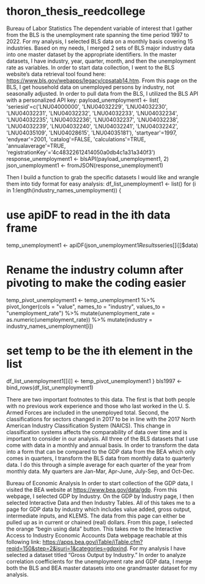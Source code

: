 # thoron_thesis_reedcollege

Bureau of Labor Statistics
The dependent variable of interest that I gather from the BLS is the unemployment rate spanning the time period 1997 to 2022. For my analysis, I selected BLS data on a monthly basis covering 15 industries. Based on my needs, I merged 2 sets of BLS major industry data into one master dataset by the appropriate identifiers. In the master datasets, I have industry, year, quarter, month, and then the unemployment rate as variables. 
In order to start data collection, I went to the BLS website’s data retrieval tool found here: https://www.bls.gov/webapps/legacy/cpsatab14.htm. From this page on the BLS, I get household data on unemployed persons by industry, not seasonally adjusted. 
In order to pull data from the BLS, I utilized the BLS API with a personalized API key:
payload_unemployment1 <- list(
  'seriesid'=c('LNU04000000', 'LNU04032229', 'LNU04032230', 
'LNU04032231', 'LNU04032232',
               'LNU04032233', 'LNU04032234', 'LNU04032235', 
'LNU04032236', 'LNU04032237',
               'LNU04032238', 'LNU04032239', 'LNU04032240', 
'LNU04032241', 'LNU04032242',
               'LNU04035109', 'LNU04028615', 'LNU04035181'),
  'startyear'=1997,
  'endyear'=2001,
  'catalog'=FALSE,
  'calculations'=TRUE,
  'annualaverage'=TRUE,
  'registrationKey'='4c48322612414050a0db4c1a31a340f3')
response_unemployment1 <- blsAPI(payload_unemployment1, 2)
json_unemployment1 <- fromJSON(response_unemployment1)

Then I build a function to grab the specific datasets I would like and wrangle them into tidy format for easy analysis:
df_list_unemployment1 <- list()
for (i in 1:length(industry_names_unemployment)) {
  
  # use apiDF to read in the ith data frame 
  temp_unemployment1 <- apiDF(json_unemployment1$Results$series[[i]]$data)
  
  # Rename the industry column after pivoting to make the coding easier
  temp_pivot_unemployment1 <- temp_unemployment1 %>% 
    pivot_longer(cols = "value",
                 names_to = "industry",
                 values_to = "unemployment_rate") %>% 
    mutate(unemployment_rate = as.numeric(unemployment_rate)) %>% 
    mutate(industry = industry_names_unemployment[i])
  
  # set temp to be the ith element in the list
  df_list_unemployment1[[i]] <- temp_pivot_unemployment1
}
bls1997 <- bind_rows(df_list_unemployment1)

There are two important footnotes to this data. The first is that both people with no previous work experience and those who last worked in the U. S. Armed Forces are included in the unemployed total. Second, the classifications for sectors changed in 2017 to be in line with the 2017 North American Industry Classification System (NAICS). This change in classification systems affects the comparability of data over time and is important to consider in our analysis. 
All three of the BLS datasets that I use come with data in a monthly and annual basis. In order to transform the data into a form that can be compared to the GDP data from the BEA which only comes in quarters, I transform the BLS data from monthly data to quarterly data. I do this through a simple average for each quarter of the year from monthly data. My quarters are Jan-Mar, Apr-June, July-Sep, and Oct-Dec. 

Bureau of Economic Analysis
In order to start collection of the GDP data, I visited the BEA website at https://www.bea.gov/data/gdp. From this webpage, I selected GDP by Industry. On the GDP by Industry page, I then selected Interactive Data and then Industry Tables. All of this takes me to a page for GDP data by industry which includes value added, gross output, intermediate inputs, and KLEMS. The data from this page can either be pulled up as in current or chained (real) dollars. From this page, I selected the orange “begin using data” button. This takes me to the Interactive Access to Industry Economic Accounts Data webpage reachable at this following link: https://apps.bea.gov/iTable/iTable.cfm?reqid=150&step=2&isuri=1&categories=gdpxind. For my analysis I have selected a dataset titled “Gross Output by Industry.” 
In order to analyze correlation coefficients for the unemployment rate and GDP data, I merge both the BLS and BEA master datasets into one grandmaster dataset for my analysis. 
